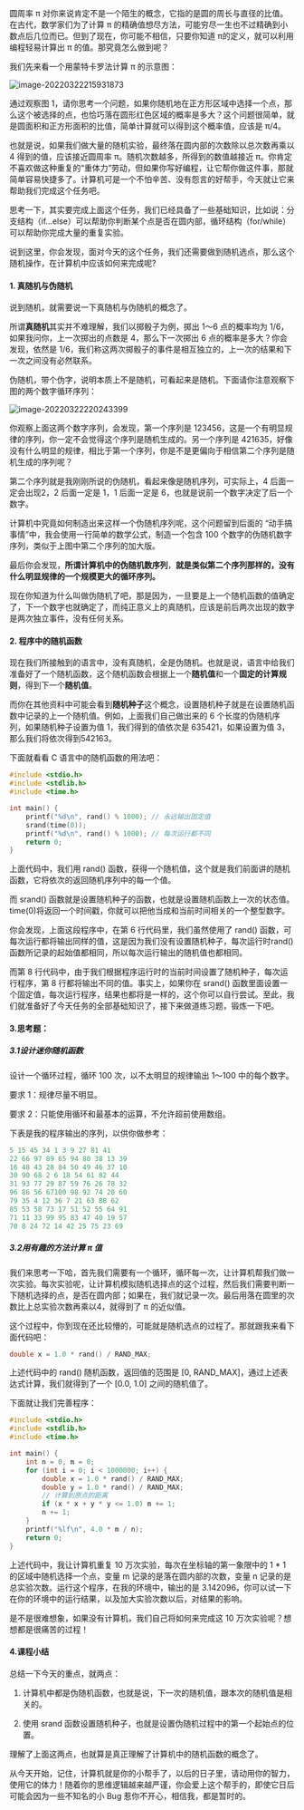 圆周率 π 对你来说肯定不是一个陌生的概念，它指的是圆的周长与直径的比值。在古代，数学家们为了计算 π 的精确值想尽方法，可能穷尽一生也不过精确到小数点后几位而已。但到了现在，你可能不相信，只要你知道 π的定义，就可以利用编程轻易计算出 π 的值。那究竟怎么做到呢？

我们先来看一个用蒙特卡罗法计算 π 的示意图：

![image-20220322215931873](./img/image-20220322215931873.png)

通过观察图 1，请你思考一个问题，如果你随机地在正方形区域中选择一个点，那么这个被选择的点，也恰巧落在圆形红色区域的概率是多大？这个问题很简单，就是圆面积和正方形面积的比值，简单计算就可以得到这个概率值，应该是 π/4。

也就是说，如果我们做大量的随机实验，最终落在圆内部的次数除以总次数再乘以 4 得到的值，应该接近圆周率 π。随机次数越多，所得到的数值越接近 π。你肯定不喜欢做这种重复的“重体力”劳动，但如果你写好编程，让它帮你做这件事，那就简单容易快捷多了。计算机可是一个不怕辛苦、没有怨言的好帮手，今天就让它来帮助我们完成这个任务吧。

思考一下，其实要完成上面这个任务，我们已经具备了一些基础知识，比如说：分支结构（if…else）可以帮助你判断某个点是否在圆内部，循环结构（for/while）可以帮助你完成大量的重复实验。

说到这里，你会发现，面对今天的这个任务，我们还需要做到随机选点，那么这个随机操作，在计算机中应该如何来完成呢?

#### **1.** 真随机与伪随机

说到随机，就需要说一下真随机与伪随机的概念了。

所谓**真随机**其实并不难理解，我们以掷骰子为例，掷出 1～6 点的概率均为 1/6，如果我问你，上一次掷出的点数是 4，那么下一次掷出 6 点的概率是多大？你会发现，依然是 1/6，我们称这两次掷骰子的事件是相互独立的，上一次的结果和下一次之间没有必然联系。

伪随机，带个伪字，说明本质上不是随机，可看起来是随机。下面请你注意观察下图的两个数字循环序列：

![image-20220322220243399](./img/image-20220322220243399.png)

你观察上面这两个数字序列，会发现，第一个序列是 123456，这是一个有明显规律的序列，你一定不会觉得这个序列是随机生成的。另一个序列是 421635，好像没有什么明显的规律，相比于第一个序列，你是不是更偏向于相信第二个序列是随机生成的序列呢？

第二个序列就是我刚刚所说的伪随机，看起来像是随机序列，可实际上，4 后面一定会出现2，2 后面一定是 1，1 后面一定是 6，也就是说前一个数字决定了后一个数字。

计算机中究竟如何制造出来这样一个伪随机序列呢，这个问题留到后面的 “动手搞事情”中，我会使用一行简单的数学公式，制造一个包含 100 个数字的伪随机数字序列，类似于上图中第二个序列的加大版。

最后你会发现，**所谓计算机中的伪随机数序列**，**就是类似第二个序列那样的，没有什么明显规律的一个规模更大的循环序列。**

现在你知道为什么叫做伪随机了吧，那是因为，一旦要是上一个随机函数的值确定了，下一个数字也就确定了，而纯正意义上的真随机，应该是前后两次出现的数字是两次独立事件，没有任何关系。

#### **2.** 程序中的随机函数

现在我们所接触到的语言中，没有真随机，全是伪随机。也就是说，语言中给我们准备好了一个随机函数，这个随机函数会根据上一个**随机值**和一个**固定的计算规则**，得到下一个**随机值**。

而你在其他资料中可能会看到**随机种子**这个概念，设置随机种子就是在设置随机函数中记录的上一个随机值。例如，上面我们自己做出来的 6 个长度的伪随机序列，如果随机种子设置为值 1，我们得到的值依次是 635421，如果设置为值 3，那么我们将依次得到542163。

下面就看看 C 语言中的随机函数的用法吧：

```c
#include <stdio.h> 
#include <stdlib.h> 
#include <time.h> 

int main() { 
	printf("%d\n", rand() % 1000); // 永远输出固定值
	srand(time(0)); 
	printf("%d\n", rand() % 1000); // 每次运行都不同
	return 0; 
}
```

上面代码中，我们用 rand() 函数，获得一个随机值，这个就是我们前面讲的随机函数，它将依次的返回随机序列中的每一个值。

而 srand() 函数就是设置随机种子的函数，也就是设置随机函数上一次的状态值。time(0)将返回一个时间戳，你就可以把他当成和当前时间相关的一个整型数字。

你会发现，上面这段程序中，在第 6 行代码里，我们虽然使用了 rand() 函数，可每次运行都将输出同样的值，这是因为我们没有设置随机种子，每次运行时rand() 函数所记录的起始值都相同，所以每次运行输出的随机值也都相同。

而第 8 行代码中，由于我们根据程序运行时的当前时间设置了随机种子，每次运行程序，第 8 行都将输出不同的值。事实上，如果你在 srand() 函数里面设置一个固定值，每次运行程序，结果也都将是一样的，这个你可以自行尝试。至此，我们就准备好了今天任务的全部基础知识了，接下来做道练习题，锻炼一下吧。

#### 3.思考题：

##### 3.1设计迷你随机函数

设计一个循环过程，循环 100 次，以不太明显的规律输出 1～100 中的每个数字。

要求 1：规律尽量不明显。

要求 2：只能使用循环和最基本的运算，不允许超前使用数组。

下表是我的程序输出的序列，以供你做参考：

```js
5 15 45 34 1 3 9 27 81 41 
22 66 97 89 65 94 80 38 13 39 
16 48 43 28 84 50 49 46 37 10 
30 90 68 2 6 18 54 61 82 44 
31 93 77 29 87 59 76 26 78 32 
96 86 56 67100 98 92 74 20 60 
79 35 4 12 36 7 21 63 88 62 
85 53 58 73 17 51 52 55 64 91 
71 11 33 99 95 83 47 40 19 57 
70 8 24 72 14 42 25 75 23 69
```

##### 3.2用有趣的方法计算 **π** 值

我们来思考一下哈，首先我们需要有一个循环，循环每一次，让计算机帮我们做一次实验。每次实验呢，让计算机模拟随机选择点的这个过程，然后我们需要判断一下随机选择的点，是否在圆内部；如果在，我们就记录一次。最后用落在圆里的次数比上总实验次数再乘以4，就得到了 π 的近似值。

这个过程中，你到现在还比较懵的，可能就是随机选点的过程了。那就跟我来看下面代码吧：

```c
double x = 1.0 * rand() / RAND_MAX;
```

上述代码中的 rand() 随机函数，返回值的范围是 [0, RAND_MAX]，通过上述表达式计算，我们就得到了一个 [0.0, 1.0] 之间的随机值了。

下面就让我们完善程序：

```c
#include <stdio.h> 
#include <stdlib.h> 
#include <time.h> 

int main() { 
	int n = 0, m = 0; 
	for (int i = 0; i < 1000000; i++) { 
		double x = 1.0 * rand() / RAND_MAX; 
		double y = 1.0 * rand() / RAND_MAX; 
        // 计算到原点的距离
		if (x * x + y * y <= 1.0) m += 1; 
		n += 1; 
	} 
	printf("%lf\n", 4.0 * m / n); 
	return 0; 
}
```

上述代码中，我让计算机重复 10 万次实验，每次在坐标轴的第一象限中的 1 * 1 的区域中随机选择一个点，变量 m 记录的是落在圆内部的次数，变量 n 记录的是总实验次数。运行这个程序，在我的环境中，输出的是 3.142096，你可以试一下在你的环境中的运行结果，以及加大实验次数以后，对结果的影响。

是不是很难想象，如果没有计算机，我们自己将如何来完成这 10 万次实验呢？想想都是很痛苦的过程！

#### 4.课程小结

总结一下今天的重点，就两点：

1. 计算机中都是伪随机函数，也就是说，下一次的随机值，跟本次的随机值是相关的。

2. 使用 srand 函数设置随机种子，也就是设置伪随机过程中的第一个起始点的位置。

理解了上面这两点，也就算是真正理解了计算机中的随机函数的概念了。

从今天开始，记住，计算机就是你的小帮手了，以后的日子里，请动用你的智力，使用它的体力！随着你的思维逻辑越来越严谨，你会爱上这个帮手的，即使它日后可能会因为一些不知名的小 Bug 惹你不开心，相信我，都是暂时的。